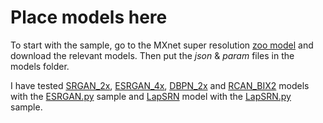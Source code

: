 # Place models here

To start with the sample, go to the MXnet super resolution [zoo model](https://github.com/WolframRhodium/Super-Resolution-Zoo) and download the relevant models. Then put the *json* & *param* files in the models folder.

I have tested [SRGAN_2x](https://github.com/WolframRhodium/Super-Resolution-Zoo/tree/master/SRGAN), [ESRGAN_4x](https://github.com/WolframRhodium/Super-Resolution-Zoo/tree/master/ESRGAN), [DBPN_2x](https://github.com/WolframRhodium/Super-Resolution-Zoo/tree/master/DBPN) and [RCAN_BIX2](https://github.com/WolframRhodium/Super-Resolution-Zoo/tree/master/RCAN) models with the [ESRGAN.py](https://github.com/sa-mustafa/super-resolution-mxnet/blob/master/ESRGAN.py) sample and [LapSRN](https://github.com/WolframRhodium/Super-Resolution-Zoo/tree/master/LapSRN/pytorch-LapSRN%40twtygqyy) model with the [LapSRN.py](https://github.com/sa-mustafa/super-resolution-mxnet/blob/master/LapSRN.py) sample.

